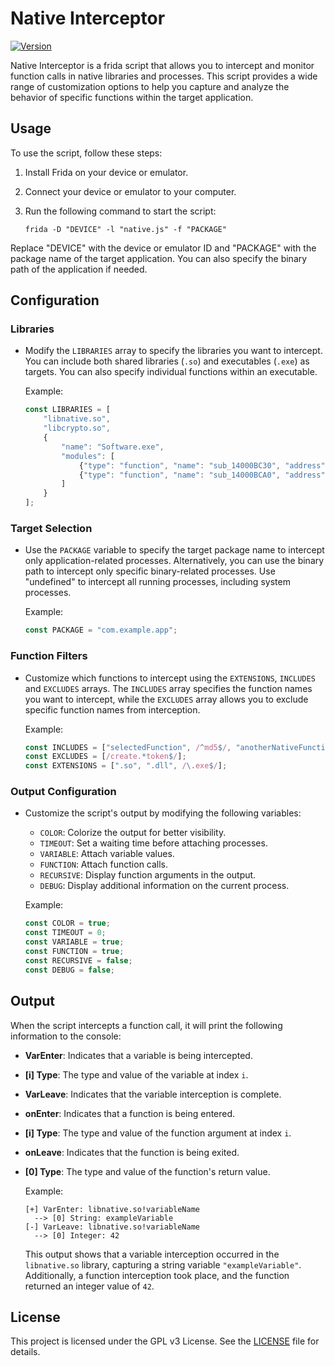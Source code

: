 # Native Interceptor

[![Version](https://img.shields.io/badge/Version-v2.0-blue)](https://github.com/hyugogirubato/Frida-CodeShare/releases/tag/v1.2.0)

Native Interceptor is a frida script that allows you to intercept and monitor function calls in native libraries and
processes. This script provides a wide range of customization options to help you capture and analyze the behavior of
specific functions within the target application.

## Usage

To use the script, follow these steps:

1. Install Frida on your device or emulator.

2. Connect your device or emulator to your computer.

3. Run the following command to start the script:

   ```shell
   frida -D "DEVICE" -l "native.js" -f "PACKAGE"
   ```

Replace "DEVICE" with the device or emulator ID and "PACKAGE" with the package name of the target application. You can
also specify the binary path of the application if needed.

## Configuration

### Libraries

- Modify the `LIBRARIES` array to specify the libraries you want to intercept. You can include both shared
  libraries (`.so`) and executables (`.exe`) as targets. You can also specify individual functions within an executable.

  Example:
   ```javascript
   const LIBRARIES = [
       "libnative.so",
       "libcrypto.so",
       {
           "name": "Software.exe",
           "modules": [
               {"type": "function", "name": "sub_14000BC30", "address": "0x14000BC30"},
               {"type": "function", "name": "sub_14000BCA0", "address": "0x14000BCA0"}
           ]
       }
   ];
   ```

### Target Selection

- Use the `PACKAGE` variable to specify the target package name to intercept only application-related processes.
  Alternatively, you can use the binary path to intercept only specific binary-related processes. Use "undefined" to
  intercept all running processes, including system processes.

  Example:
   ```javascript
   const PACKAGE = "com.example.app";
   ```

### Function Filters

- Customize which functions to intercept using the `EXTENSIONS`, `INCLUDES` and `EXCLUDES` arrays. The `INCLUDES` array
  specifies the
  function names you want to intercept, while the `EXCLUDES` array allows you to exclude specific function names from
  interception.

  Example:
   ```javascript
   const INCLUDES = ["selectedFunction", /^md5$/, "anotherNativeFunction"];
   const EXCLUDES = [/create.*token$/];
   const EXTENSIONS = [".so", ".dll", /\.exe$/];
   ```

### Output Configuration

- Customize the script's output by modifying the following variables:
    - `COLOR`: Colorize the output for better visibility.
    - `TIMEOUT`: Set a waiting time before attaching processes.
    - `VARIABLE`: Attach variable values.
    - `FUNCTION`: Attach function calls.
    - `RECURSIVE`: Display function arguments in the output.
    - `DEBUG`: Display additional information on the current process.

  Example:
   ```javascript
   const COLOR = true;
   const TIMEOUT = 0;
   const VARIABLE = true;
   const FUNCTION = true;
   const RECURSIVE = false;
   const DEBUG = false;
   ```

## Output

When the script intercepts a function call, it will print the following information to the console:

- **VarEnter**: Indicates that a variable is being intercepted.
- **[i] Type**: The type and value of the variable at index `i`.
- **VarLeave**: Indicates that the variable interception is complete.

- **onEnter**: Indicates that a function is being entered.
- **[i] Type**: The type and value of the function argument at index `i`.
- **onLeave**: Indicates that the function is being exited.
- **[0] Type**: The type and value of the function's return value.

  Example:
   ```shell
   [+] VarEnter: libnative.so!variableName
     --> [0] String: exampleVariable
   [-] VarLeave: libnative.so!variableName
     --> [0] Integer: 42
   ```

  This output shows that a variable interception occurred in the `libnative.so` library, capturing a string
  variable `"exampleVariable"`. Additionally, a function interception took place, and the function returned an integer
  value of `42`.

## License

This project is licensed under the GPL v3 License. See
the [LICENSE](https://github.com/hyugogirubato/Frida-CodeShare/blob/main/LICENSE) file for details.